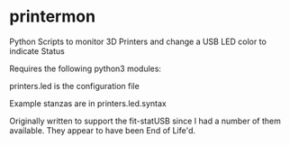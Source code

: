 # printermon
Python Scripts to monitor 3D Printers and change a USB LED color to indicate Status

Requires the following python3 modules:

printers.led is the configuration file

Example stanzas are in printers.led.syntax

Originally written to support the fit-statUSB since I had a number of them available.   They appear to have been End of Life'd.
